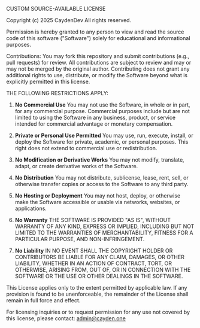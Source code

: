 CUSTOM SOURCE-AVAILABLE LICENSE

Copyright (c) 2025 CaydenDev
All rights reserved.

Permission is hereby granted to any person to view and read the source code of this software ("Software") solely for educational and informational purposes.

Contributions: You may fork this repository and submit contributions (e.g., pull requests) for review. All contributions are subject to review and may or may not be merged by the original author. Contributing does not grant any additional rights to use, distribute, or modify the Software beyond what is explicitly permitted in this license.

THE FOLLOWING RESTRICTIONS APPLY:

1. **No Commercial Use**
   You may not use the Software, in whole or in part, for any commercial purpose. Commercial purposes include but are not limited to using the Software in any business, product, or service intended for commercial advantage or monetary compensation.

2. **Private or Personal Use Permitted**
   You may use, run, execute, install, or deploy the Software for private, academic, or personal purposes. This right does not extend to commercial use or redistribution.

3. **No Modification or Derivative Works**
   You may not modify, translate, adapt, or create derivative works of the Software.

4. **No Distribution**
   You may not distribute, sublicense, lease, rent, sell, or otherwise transfer copies or access to the Software to any third party.

5. **No Hosting or Deployment**
   You may not host, deploy, or otherwise make the Software accessible or usable via networks, websites, or applications.

6. **No Warranty**
   THE SOFTWARE IS PROVIDED "AS IS", WITHOUT WARRANTY OF ANY KIND, EXPRESS OR IMPLIED, INCLUDING BUT NOT LIMITED TO THE WARRANTIES OF MERCHANTABILITY, FITNESS FOR A PARTICULAR PURPOSE, AND NON-INFRINGEMENT.

7. **No Liability**
   IN NO EVENT SHALL THE COPYRIGHT HOLDER OR CONTRIBUTORS BE LIABLE FOR ANY CLAIM, DAMAGES, OR OTHER LIABILITY, WHETHER IN AN ACTION OF CONTRACT, TORT, OR OTHERWISE, ARISING FROM, OUT OF, OR IN CONNECTION WITH THE SOFTWARE OR THE USE OR OTHER DEALINGS IN THE SOFTWARE.

This License applies only to the extent permitted by applicable law. If any provision is found to be unenforceable, the remainder of the License shall remain in full force and effect.

For licensing inquiries or to request permission for any use not covered by this license, please contact: [admin@cayden.one](mailto:admin@cayden.one)
